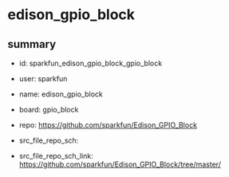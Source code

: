 # edison_gpio_block
 
## summary 
* id: sparkfun_edison_gpio_block_gpio_block
* user: sparkfun
* name: edison_gpio_block
* board: gpio_block
* repo: https://github.com/sparkfun/Edison_GPIO_Block



* src_file_repo_sch: 
* src_file_repo_sch_link: https://github.com/sparkfun/Edison_GPIO_Block/tree/master/




